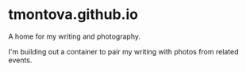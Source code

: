 # tmontova.github.io

A home for my writing and photography.

I'm building out a container to pair my writing with photos from related events.

